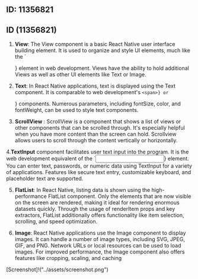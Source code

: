 ## ID: 11356821
## ID (11356821)

1. **View**: The View component is a basic React Native user interface building element. It is used to organize and style UI elements, much like the `<div>} element in web development. Views have the ability to hold additional Views as well as other UI elements like Text or Image.

2. **Text**: In React Native applications, text is displayed using the Text component. It is comparable to web development's `<span>} or `<p>} components. Numerous parameters, including fontSize, color, and fontWeight, can be used to style text components.

3. **ScrollView** : ScrollView is a component that shows a list of views or other components that can be scrolled through. It's especially helpful when you have more content than the screen can hold. Scrollview allows users to scroll through the content vertically or horizontally.

4.**TextInput** component facilitates user text input into the program. It is the web development equivalent of the `<input>} element. You can enter text, passwords, or numeric data using TextInput for a variety of applications. Features like secure text entry, customizable keyboard, and placeholder text are supported.

5. **FlatList**: In React Native, listing data is shown using the high-performance FlatList component. Only the elements that are now visible on the screen are rendered, making it ideal for rendering enormous datasets quickly. Through the usage of renderItem props and key extractors, FlatList additionally offers functionality like item selection, scrolling, and speed optimization.

6. **Image**: React Native applications use the Image component to display images. It can handle a number of image types, including SVG, JPEG, GIF, and PNG. Network URLs or local resources can be used to load images. For improved performance, the Image component also offers features like cropping, scaling, and caching

[Screenshot]!("../assets/screenshot.png")